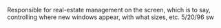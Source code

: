 Responsible for real-estate management on the screen, which is to say, controlling where new windows appear, with what sizes, etc.  5/20/96 sw